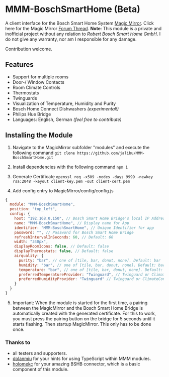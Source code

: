 # MMM-BoschSmartHome (Beta)
A client interface for the Bosch Smart Home System [Magic Mirror](https://magicmirror.builders/).
Click here for the Magic Mirror [Forum Thread](https://forum.magicmirror.builders/topic/14347/mmm-bsh-bosch-smart-home/).
**Note**: This module is a private and inofficial project without any relation to *Robert Bosch Smart Home GmbH*. I do not give any warranty, nor am I responsible for any damage.

Contribution welcome.


## Features
- Support for multiple rooms
- Door-/ Window Contacts
- Room Climate Controls
- Thermostats
- Twinguards
- Visualization of Temperature, Humidity and Purity
- Bosch Home Connect Dishwashers *(experimental!)*
- Philips Hue Bridge
- Languages: English, German *(feel free to contribute)*

## Installing the Module
1) Navigate to the MagicMirror subfolder "modules" and execute the following command
`git clone https://github.com/jalibu/MMM-BoschSmartHome.git`

2) Install dependencies with the following command
`npm i`

3) Generate Certificate
`openssl req -x509 -nodes -days 9999 -newkey rsa:2048 -keyout client-key.pem -out client-cert.pem`

4) Add config entry to MagicMirror/config/config.js
```javascript
{
  module: "MMM-BoschSmartHome",
  position: "top_left",
  config: {
    host: "192.168.0.150", // Bosch Smart Home Bridge's local IP Address
    name: "MMM-BoschSmartHome", // Display name for App
    identifier: "MMM-BoschSmartHome", // Unique Identifier for app
    password: "", // Password for Bosch Smart Home Bridge
    refreshIntervalInSeconds: 60, // Default: 60
    width: "340px",
    displayRoomIcons: false, // Default: false
    displayThermostats: false, // Default: false
    airquality: {
      purity: "bar", // one of [tile, bar, donut, none]. Default: bar
      humidity: "bar", // one of [tile, bar, donut, none]. Default: bar
      temperature: "bar", // one of [tile, bar, donut, none]. Default: bar
      preferredTemperatureProvider: "Twinguard", // Twinguard or ClimateControl. Default: Twinguard, but falls back to CC
      preferredHumidityProvider: "Twinguard" // Twinguard or ClimateControl. Default: Twinguard, but falls back to CC
    }
  }
}
```
5) Important: When the module is started for the first time, a pairing between the MagicMirror and the Bosch Smart Home Bridge is automatically created with the generated certificate. For this to work, you must press the pairing button on the bridge for 5 seconds until it starts flashing. Then startup MagicMirror. This only has to be done once.

### Thanks to
- all testers and supporters.
- [dolanmiu](https://github.com/dolanmiu/MMM-awesome-alexa) for your hints for using TypeScript within MMM modules.
- [holomekc](https://github.com/holomekc/bosch-smart-home-bridge) for your amazing BSHB connector, which is a basic component of this module.
